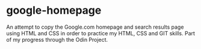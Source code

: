 # google-homepage
An attempt to copy the Google.com homepage and search results page using HTML and CSS in order to practice my HTML, CSS and GIT skills. Part of my progress through the Odin Project.
